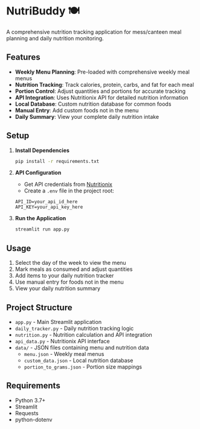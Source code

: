 # NutriBuddy 🍽️

A comprehensive nutrition tracking application for mess/canteen meal planning and daily nutrition monitoring.

## Features

- **Weekly Menu Planning**: Pre-loaded with comprehensive weekly meal menus
- **Nutrition Tracking**: Track calories, protein, carbs, and fat for each meal
- **Portion Control**: Adjust quantities and portions for accurate tracking
- **API Integration**: Uses Nutritionix API for detailed nutrition information
- **Local Database**: Custom nutrition database for common foods
- **Manual Entry**: Add custom foods not in the menu
- **Daily Summary**: View your complete daily nutrition intake

## Setup

1. **Install Dependencies**
   ```bash
   pip install -r requirements.txt
   ```

2. **API Configuration**
   - Get API credentials from [Nutritionix](https://www.nutritionix.com/business/api)
   - Create a `.env` file in the project root:
   ```
   API_ID=your_api_id_here
   API_KEY=your_api_key_here
   ```

3. **Run the Application**
   ```bash
   streamlit run app.py
   ```

## Usage

1. Select the day of the week to view the menu
2. Mark meals as consumed and adjust quantities
3. Add items to your daily nutrition tracker
4. Use manual entry for foods not in the menu
5. View your daily nutrition summary

## Project Structure

- `app.py` - Main Streamlit application
- `daily_tracker.py` - Daily nutrition tracking logic
- `nutrition.py` - Nutrition calculation and API integration
- `api_data.py` - Nutritionix API interface
- `data/` - JSON files containing menu and nutrition data
  - `menu.json` - Weekly meal menus
  - `custom_data.json` - Local nutrition database
  - `portion_to_grams.json` - Portion size mappings

## Requirements

- Python 3.7+
- Streamlit
- Requests
- python-dotenv